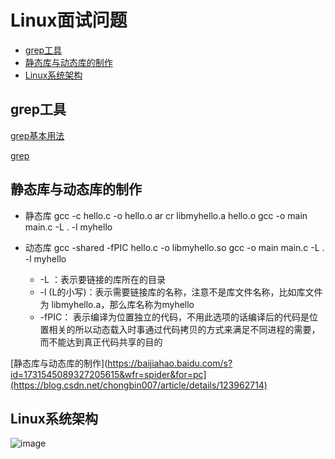 # Linux面试问题 

* [grep工具](#grep工具)  
* [静态库与动态库的制作](#静态库与动态库的制作)  
* [Linux系统架构](#Linux系统架构)  



<p id="grep工具"></p>      	
		
## grep工具  

[grep基本用法](https://baijiahao.baidu.com/s?id=1731545089327205615&wfr=spider&for=pc)  

[grep](https://www.cnblogs.com/HOsystem/p/16217517.html)


<p id="静态库与动态库的制作"></p>      	
		
## 静态库与动态库的制作  


* 静态库 gcc -c hello.c -o hello.o       ar cr libmyhello.a hello.o     gcc -o main main.c -L . -l myhello


* 动态库 gcc -shared -fPIC hello.c -o libmyhello.so          gcc -o main main.c -L . -l myhello
    *  -L ：表示要链接的库所在的目录
    *  -l (L的小写)：表示需要链接库的名称，注意不是库文件名称，比如库文件为 libmyhello.a，那么库名称为myhello
    *  -fPIC： 表示编译为位置独立的代码，不用此选项的话编译后的代码是位置相关的所以动态载入时事通过代码拷贝的方式来满足不同进程的需要，而不能达到真正代码共享的目的  

[静态库与动态库的制作](https://baijiahao.baidu.com/s?id=1731545089327205615&wfr=spider&for=pc](https://blog.csdn.net/chongbin007/article/details/123962714)  


<p id="Linux系统架构"></p>      	
		
## Linux系统架构  

![image](https://user-images.githubusercontent.com/58176267/191928298-373cfad5-54a0-46a5-93f2-beb8b7887786.png)

